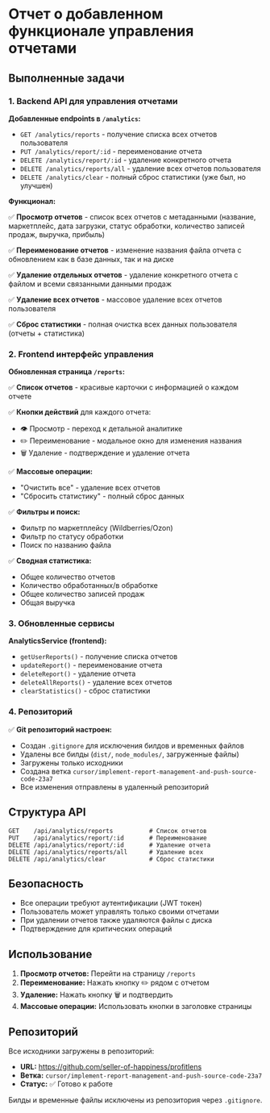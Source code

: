 # Отчет о добавленном функционале управления отчетами

## Выполненные задачи

### 1. Backend API для управления отчетами

**Добавленные endpoints в `/analytics`:**

- `GET /analytics/reports` - получение списка всех отчетов пользователя
- `PUT /analytics/report/:id` - переименование отчета
- `DELETE /analytics/report/:id` - удаление конкретного отчета
- `DELETE /analytics/reports/all` - удаление всех отчетов пользователя
- `DELETE /analytics/clear` - полный сброс статистики (уже был, но улучшен)

**Функционал:**

✅ **Просмотр отчетов** - список всех отчетов с метаданными (название, маркетплейс, дата загрузки, статус обработки, количество записей продаж, выручка, прибыль)

✅ **Переименование отчетов** - изменение названия файла отчета с обновлением как в базе данных, так и на диске

✅ **Удаление отдельных отчетов** - удаление конкретного отчета с файлом и всеми связанными данными продаж

✅ **Удаление всех отчетов** - массовое удаление всех отчетов пользователя

✅ **Сброс статистики** - полная очистка всех данных пользователя (отчеты + статистика)

### 2. Frontend интерфейс управления

**Обновленная страница `/reports`:**

✅ **Список отчетов** - красивые карточки с информацией о каждом отчете

✅ **Кнопки действий** для каждого отчета:
- 👁️ Просмотр - переход к детальной аналитике
- ✏️ Переименование - модальное окно для изменения названия
- 🗑️ Удаление - подтверждение и удаление отчета

✅ **Массовые операции:**
- "Очистить все" - удаление всех отчетов
- "Сбросить статистику" - полный сброс данных

✅ **Фильтры и поиск:**
- Фильтр по маркетплейсу (Wildberries/Ozon)
- Фильтр по статусу обработки
- Поиск по названию файла

✅ **Сводная статистика:**
- Общее количество отчетов
- Количество обработанных/в обработке
- Общее количество записей продаж
- Общая выручка

### 3. Обновленные сервисы

**AnalyticsService (frontend):**
- `getUserReports()` - получение списка отчетов
- `updateReport()` - переименование отчета
- `deleteReport()` - удаление отчета
- `deleteAllReports()` - удаление всех отчетов
- `clearStatistics()` - сброс статистики

### 4. Репозиторий

✅ **Git репозиторий настроен:**
- Создан `.gitignore` для исключения билдов и временных файлов
- Удалены все билды (`dist/`, `node_modules/`, загруженные файлы)
- Загружены только исходники
- Создана ветка `cursor/implement-report-management-and-push-source-code-23a7`
- Все изменения отправлены в удаленный репозиторий

## Структура API

```
GET    /api/analytics/reports          # Список отчетов
PUT    /api/analytics/report/:id       # Переименование
DELETE /api/analytics/report/:id       # Удаление отчета
DELETE /api/analytics/reports/all      # Удаление всех
DELETE /api/analytics/clear            # Сброс статистики
```

## Безопасность

- Все операции требуют аутентификации (JWT токен)
- Пользователь может управлять только своими отчетами
- При удалении отчетов также удаляются файлы с диска
- Подтверждение для критических операций

## Использование

1. **Просмотр отчетов:** Перейти на страницу `/reports`
2. **Переименование:** Нажать кнопку ✏️ рядом с отчетом
3. **Удаление:** Нажать кнопку 🗑️ и подтвердить
4. **Массовые операции:** Использовать кнопки в заголовке страницы

## Репозиторий

Все исходники загружены в репозиторий:
- **URL:** https://github.com/seller-of-happiness/profitlens
- **Ветка:** `cursor/implement-report-management-and-push-source-code-23a7`
- **Статус:** ✅ Готово к работе

Билды и временные файлы исключены из репозитория через `.gitignore`.